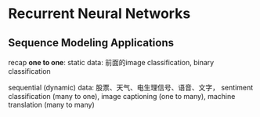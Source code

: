 # Recurrent Neural Networks

## Sequence Modeling Applications

recap **one to one**: static data: 前面的image classification, binary classification

sequential (dynamic) data: 股票、天气、电生理信号、语音、文字，
sentiment classification (many to one), image captioning (one to many), machine translation (many to many)


